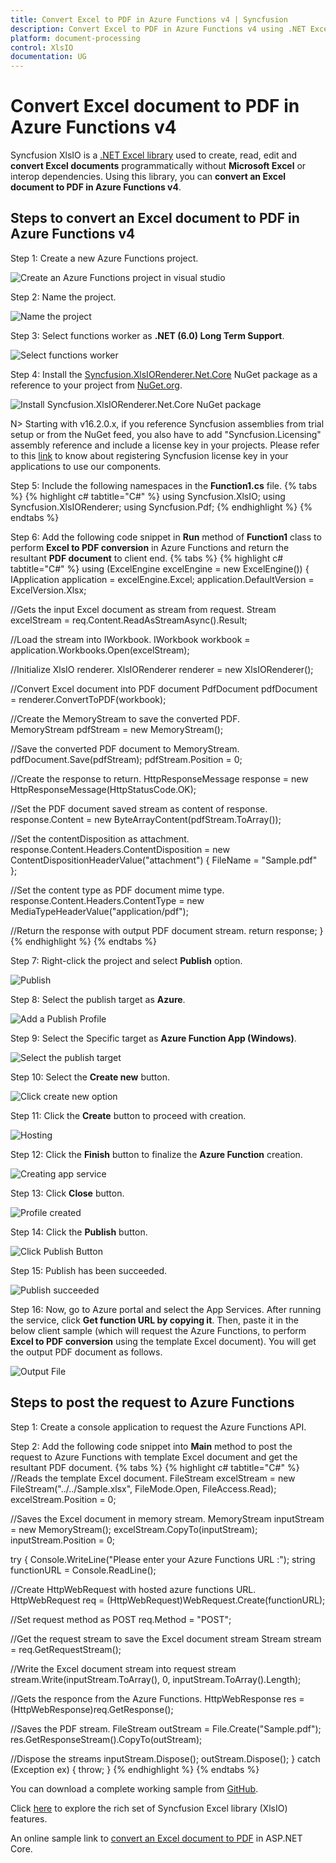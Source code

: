 ```yaml
---
title: Convert Excel to PDF in Azure Functions v4 | Syncfusion
description: Convert Excel to PDF in Azure Functions v4 using .NET Excel library (XlsIO) without Microsoft Excel or interop dependencies.
platform: document-processing
control: XlsIO
documentation: UG
---
```


# Convert Excel document to PDF in Azure Functions v4

Syncfusion XlsIO is a [.NET Excel library](https://www.syncfusion.com/document-processing/excel-framework/net) used to create, read, edit and **convert Excel documents** programmatically without **Microsoft Excel** or interop dependencies. Using this library, you can **convert an Excel document to PDF in Azure Functions v4**.

## Steps to convert an Excel document to PDF in Azure Functions v4

Step 1: Create a new Azure Functions project.

![Create an Azure Functions project in visual studio](Azure_Images/Functions_v4/Create_Application.png)

Step 2: Name the project.

![Name the project](Azure_Images/Functions_v4/Name_the_Application.png)

Step 3: Select functions worker as **.NET (6.0) Long Term Support**. 

![Select functions worker](Azure_Images/Functions_v4/Functions_Worker.png)

Step 4: Install the [Syncfusion.XlsIORenderer.Net.Core](https://www.nuget.org/packages/Syncfusion.XlsIORenderer.Net.Core) NuGet package as a reference to your project from [NuGet.org](https://www.nuget.org/).

![Install Syncfusion.XlsIORenderer.Net.Core NuGet package](Azure_Images/Functions_v4/Install_NuGet.png)

N> Starting with v16.2.0.x, if you reference Syncfusion assemblies from trial setup or from the NuGet feed, you also have to add "Syncfusion.Licensing" assembly reference and include a license key in your projects. Please refer to this [link](https://help.syncfusion.com/common/essential-studio/licensing/overview) to know about registering Syncfusion license key in your applications to use our components. 

Step 5: Include the following namespaces in the **Function1.cs** file.
{% tabs %}
{% highlight c# tabtitle="C#" %}
using Syncfusion.XlsIO;
using Syncfusion.XlsIORenderer;
using Syncfusion.Pdf;
{% endhighlight %}
{% endtabs %}

Step 6: Add the following code snippet in **Run** method of **Function1** class to perform **Excel to PDF conversion** in Azure Functions and return the resultant **PDF document** to client end.
{% tabs %}
{% highlight c# tabtitle="C#" %}
using (ExcelEngine excelEngine = new ExcelEngine())
{
  IApplication application = excelEngine.Excel;
  application.DefaultVersion = ExcelVersion.Xlsx;

  //Gets the input Excel document as stream from request.
  Stream excelStream = req.Content.ReadAsStreamAsync().Result;

  //Load the stream into IWorkbook.
  IWorkbook workbook = application.Workbooks.Open(excelStream);

  //Initialize XlsIO renderer.
  XlsIORenderer renderer = new XlsIORenderer();

  //Convert Excel document into PDF document 
  PdfDocument pdfDocument = renderer.ConvertToPDF(workbook);

  //Create the MemoryStream to save the converted PDF.      
  MemoryStream pdfStream = new MemoryStream();

  //Save the converted PDF document to MemoryStream.
  pdfDocument.Save(pdfStream);
  pdfStream.Position = 0;
  
  //Create the response to return.
  HttpResponseMessage response = new HttpResponseMessage(HttpStatusCode.OK);

  //Set the PDF document saved stream as content of response.
  response.Content = new ByteArrayContent(pdfStream.ToArray());

  //Set the contentDisposition as attachment.
  response.Content.Headers.ContentDisposition = new ContentDispositionHeaderValue("attachment")
  {
    FileName = "Sample.pdf"
  };

  //Set the content type as PDF document mime type.
  response.Content.Headers.ContentType = new MediaTypeHeaderValue("application/pdf");

  //Return the response with output PDF document stream.
  return response;
}
{% endhighlight %}
{% endtabs %}

Step 7: Right-click the project and select **Publish** option.

![Publish](Azure_Images/Functions_v4/Publish.png)

Step 8: Select the publish target as **Azure**.

![Add a Publish Profile](Azure_Images/Functions_v4/Publish_Profile.png)

Step 9: Select the Specific target as **Azure Function App (Windows)**.

![Select the publish target](Azure_Images/Functions_v4/Windows_Function_App.png)

Step 10: Select the **Create new** button.

![Click create new option](Azure_Images/Functions_v4/Create_New.png)

Step 11: Click the **Create** button to proceed with creation. 

![Hosting](Azure_Images/Functions_v4/Hosting.png)

Step 12: Click the **Finish** button to finalize the **Azure Function** creation. 

![Creating app service](Azure_Images/Functions_v4/Azure_Function.png)

Step 13: Click **Close** button.

![Profile created](Azure_Images/Functions_v4/Profile_Created.png)

Step 14: Click the **Publish** button.

![Click Publish Button](Azure_Images/Functions_v4/Start_Publish.png)

Step 15: Publish has been succeeded.

![Publish succeeded](Azure_Images/Functions_v4/Publish_Success.png)

Step 16: Now, go to Azure portal and select the App Services. After running the service, click **Get function URL by copying it**. Then, paste it in the below client sample (which will request the Azure Functions, to perform **Excel to PDF conversion** using the template Excel document). You will get the output PDF document as follows.

![Output File](Azure_Images/Functions_v4/ExcelToPDF_Function_v4.png)

## Steps to post the request to Azure Functions

Step 1: Create a console application to request the Azure Functions API.

Step 2: Add the following code snippet into **Main** method to post the request to Azure Functions with template Excel document and get the resultant PDF document.
{% tabs %}
{% highlight c# tabtitle="C#" %}
//Reads the template Excel document.
FileStream excelStream = new FileStream("../../Sample.xlsx", FileMode.Open, FileAccess.Read);
excelStream.Position = 0;

//Saves the Excel document in memory stream.
MemoryStream inputStream = new MemoryStream();
excelStream.CopyTo(inputStream);
inputStream.Position = 0;

try
{
  Console.WriteLine("Please enter your Azure Functions URL :");
  string functionURL = Console.ReadLine();

  //Create HttpWebRequest with hosted azure functions URL.                
  HttpWebRequest req = (HttpWebRequest)WebRequest.Create(functionURL);

  //Set request method as POST
  req.Method = "POST";

  //Get the request stream to save the Excel document stream
  Stream stream = req.GetRequestStream();

  //Write the Excel document stream into request stream
  stream.Write(inputStream.ToArray(), 0, inputStream.ToArray().Length);

  //Gets the responce from the Azure Functions.
  HttpWebResponse res = (HttpWebResponse)req.GetResponse();

  //Saves the PDF stream.
  FileStream outStream = File.Create("Sample.pdf");
  res.GetResponseStream().CopyTo(outStream);

  //Dispose the streams
  inputStream.Dispose();
  outStream.Dispose();
}
catch (Exception ex)
{
    throw;
}
{% endhighlight %}
{% endtabs %}

You can download a complete working sample from [GitHub](https://github.com/SyncfusionExamples/XlsIO-Examples/tree/master/Getting%20Started/Azure%20V4%20Function/Convert%20Excel%20to%20PDF). 

Click [here](https://www.syncfusion.com/document-processing/excel-framework/net-core) to explore the rich set of Syncfusion Excel library (XlsIO) features.

An online sample link to [convert an Excel document to PDF](https://ej2.syncfusion.com/aspnetcore/Excel/ExcelToPDF#/material3) in ASP.NET Core.
